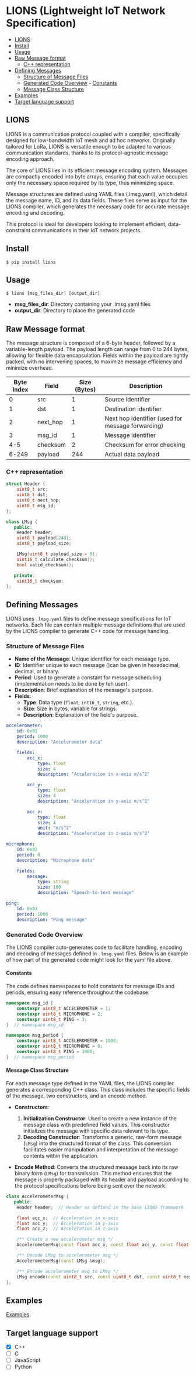 # LIONS (Lightweight IoT Network Specification)

<!-- TOC start (generated with https://github.com/derlin/bitdowntoc) -->

-   [LIONS](#lions)
-   [Install](#install)
-   [Usage](#usage)
-   [Raw Message format](#raw-message-format)
    -   [C++ representation](#c-representation)
-   [Defining Messages](#defining-messages)
    -   [Structure of Message Files](#structure-of-message-files)
    -   [Generated Code Overview](#generated-code-overview) - [Constants](#constants)
    -   [Message Class Structure](#message-class-structure)
-   [Examples](#examples)
-   [Target language support](#target-language-support)

<!-- TOC end -->

<!-- TOC --><a name="lions"></a>

## LIONS

LIONS is a communication protocol coupled with a compiler, specifically designed for low-bandwidth IoT mesh and ad hoc networks. Originally tailored for LoRa, LIONS is versatile enough to be adapted to various communication standards, thanks to its protocol-agnostic message encoding approach.

The core of LIONS lies in its efficient message encoding system. Messages are compactly encoded into byte arrays, ensuring that each value occupies only the necessary space required by its type, thus minimizing space.

Message structures are defined using YAML files (.lmsg.yaml), which detail the message name, ID, and its data fields. These files serve as input for the LIONS compiler, which generates the necessary code for accurate message encoding and decoding.

This protocol is ideal for developers looking to implement efficient, data-constraint communications in their IoT network projects.

## Install

    $ pip install lions

## Usage

    $ lions [msg_files_dir] [output_dir]

-   **msg_files_dir**: Directory containing your .lmsg.yaml files
-   **output_dir**: Directory to place the generated code

## Raw Message format

The message structure is composed of a 6-byte header, followed by a variable-length payload. The payload length can range from 0 to 244 bytes, allowing for flexible data encapsulation. Fields within the payload are tightly packed, with no intervening spaces, to maximize message efficiency and minimize overhead.

| Byte Index | Field    | Size (Bytes) | Description                                       |
| ---------- | -------- | ------------ | ------------------------------------------------- |
| 0          | src      | 1            | Source identifier                                 |
| 1          | dst      | 1            | Destination identifier                            |
| 2          | next_hop | 1            | Next hop identifier (used for message forwarding) |
| 3          | msg_id   | 1            | Message identifier                                |
| 4-5        | checksum | 2            | Checksum for error checking                       |
| 6-249      | payload  | 244          | Actual data payload                               |

### C++ representation

```C++
struct Header {
    uint8_t src;
    uint8_t dst;
    uint8_t next_hop;
    uint8_t msg_id;
};

class LMsg {
   public:
    Header header;
    uint8_t payload[248];
    uint8_t payload_size;

    LMsg(uint8_t payload_size = 0);
    uint16_t calculate_checksum();
    bool valid_checksum();

   private:
    uint16_t checksum;
};
```

## Defining Messages

LIONS uses `.lmsg.yaml` files to define message specifications for IoT networks. Each file can contain multiple message definitions that are used by the LIONS compiler to generate C++ code for message handling.

### Structure of Message Files

-   **Name of the Message**: Unique identifier for each message type.
-   **ID**: Identifier unique to each message ()can be given in hexadecimal, decimal, or binary.
-   **Period**: Used to generate a constant for message scheduling (implementation needs to be done by teh user).
-   **Description**: Brief explanation of the message's purpose.
-   **Fields**:
    -   **Type**: Data type (`float`, `int16_t`, `string`, etc.).
    -   **Size**: Size in bytes, variable for strings.
    -   **Description**: Explanation of the field's purpose.

```yaml
accelerometer:
    id: 0x01
    period: 1000
    description: "Accelerometer data"

    fields:
        acc_x:
            type: float
            size: 4
            description: "Acceleration in x-axis m/s^2"

        acc_y:
            type: float
            size: 4
            description: "Acceleration in y-axis m/s^2"

        acc_z:
            type: float
            size: 4
            unit: "m/s^2"
            description: "Acceleration in z-axis m/s^2"

microphone:
    id: 0x02
    period: 0
    description: "Microphone data"

    fields:
        message:
            type: string
            size: 100
            description: "Speach-to-text message"

ping:
    id: 0x03
    period: 1000
    description: "Ping message"
```

### Generated Code Overview

The LIONS compiler auto-generates code to facilitate handling, encoding and decoding of messages defined in `.lmsg.yaml` files. Below is an example of how part of the generated code might look for the yaml file above.

#### Constants

The code defines namespaces to hold constants for message IDs and periods, ensuring easy reference throughout the codebase:

```C++
namespace msg_id {
    constexpr uint8_t ACCELEROMETER = 1;
    constexpr uint8_t MICROPHONE = 2;
    constexpr uint8_t PING = 3;
}  // namespace msg_id

namespace msg_period {
    constexpr uint8_t ACCELEROMETER = 1000;
    constexpr uint8_t MICROPHONE = 0;
    constexpr uint8_t PING = 1000;
}  // namespace msg_period
```

#### Message Class Structure

For each message type defined in the YAML files, the LIONS compiler generates a corresponding C++ class. This class includes the specific fields of the message, two constructors, and an encode method.

-   **Constructors**:

    1. **Initialization Constructor**: Used to create a new instance of the message class with predefined field values. This constructor initializes the message with specific data relevant to its type.
    2. **Decoding Constructor**: Transforms a generic, raw-form message (`LMsg`) into the structured format of the class. This conversion facilitates easier manipulation and interpretation of the message contents within the application.

-   **Encode Method**: Converts the structured message back into its raw binary form (`LMsg`) for transmission. This method ensures that the message is properly packaged with its header and payload according to the protocol specifications before being sent over the network.

```C++
class AccelerometerMsg {
   public:
    Header header;  // Header as defined in the base LIONS framework

    float acc_x;  // Acceleration in x-axis
    float acc_y;  // Acceleration in y-axis
    float acc_z;  // Acceleration in z-axis

    /** Create a new accelerometer msg */
    AccelerometerMsg(const float acc_x, const float acc_y, const float acc_z);

    /** Decode LMsg to accelerometer msg */
    AccelerometerMsg(const LMsg &msg);

    /** Encode accelerometer msg to LMsg */
    LMsg encode(const uint8_t src, const uint8_t dst, const uint8_t next_hop);
};

```

## Examples

[Examples](https://github.com/ItsNotSoftware/lions/tree/main/examples)

## Target language support

-   [x] C++
-   [ ] C
-   [ ] JavaScript
-   [ ] Python
